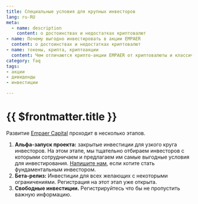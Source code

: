 ```yaml
---
title: Специальные условия для крупных инвесторов
lang: ru-RU
meta:
  - name: description 
    content: о достоинствах и недостатках криптовалют
- name: Почему выгодно инвестировать в акции EMPAER
  content: о достоинствах и недостатках криптовалют
- name: токены, крипта, криптоакции
  content: Чем отличаются крипто-акции EMPAER от криптовалюты и классических акций?
category: faq
tags:
- акции
- дивиденды
- инвестиции

---
```

# {{ $frontmatter.title }} <Badge text="?" type="warning"/>

Развитие [Empaer Capital](https://empaer.capital/) проходит в несколько этапов.

1. **Альфа-запуск проекта:** закрытые инвестиции для узкого круга инвесторов.
   На этом этапе, мы тщательно отбираем инвесторов с которыми сотрудничаем и предлагаем им самые выгодные условия для инвестирования. [Напишите нам](mailto:team@empaer.capital), если хотите стать фундаментальным инвестором.
2. **Бета-релиз:** Инвестиции для всех желающих с некоторыми ограничениями. Регистрация на этот этап уже открыта.
3. **Свободные инвестиции.** Регистрируйтесь что бы не пропустить важную информацию.